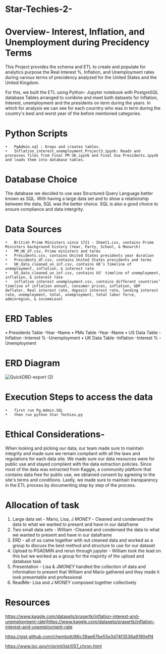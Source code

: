 # Star-Techies-2-

# Overview- Interest, Inflation, and Unemployment during Precidency Terms

This Project provides the schema and ETL to create and populate for analytics purpose the Real Interest %, Inflation, and Unemployment rates during various terms of precidency analyzed for the United States and the United Kingdom. 

For this, we built the ETL using Python- Jupyter notebook with PostgreSQL database Tables arranged to combine and meet both datasets for Inflation, Interest, unemployment and the presidents on term during the years. In which for analysis we can see for each courntry who was in term during the country's best and worst year of the before mentioned categories.

# Python Scripts
	•	PgAdmin.sql : Drops and creates tables.
	•	Inflation_interest_unemployment_Project3.ipynb: Reads and processes files from Final PM UK.ipynb and Final Usa Presidents.ipynb and loads them into database tables.


 
# Database Choice
The database we decided to use was Structured Query Language better known as SQL. With having a large data set and to show a relationship between the data, SQL was the better choice. SQL is also a good choice to ensure compliance and data intergrity.


# Data Sources
	•	British Prime Ministers since 1721 - Sheet1.csv, contains Prime Ministers background history (Year, Party, School, & Monarch)
	•	PM_UK_df.csv, Prime ministers and terms
	•	Presidents.csv, contains United States presidents year duration 
	•	Presidents_df.csv, contains United States presidents and terms
	•	UK_data_cleaned_un_inf.csv, contains UK’s timeline of unemployment, inflation, & interest rate
	•	US_data_cleaned_un_inf.csv, contains US' timeline of unemployment, inflation, & interest rate
	•	inflation interest unemployment.csv, contains different countries’ timeline of inflation annual, consumer prices, inflation, GDP deflator, Real interest rate, deposit interest rate, lending interest rate, unemployment, total, unemployment, total labor force, adminregion, & incomeLevel


# ERD Tables
  •	Presidents Table
    -Year
    -Name
	•	PMs Table
   -Year
   -Name
	•	US Data Table
   -Inflation
   -Interest %
   -Unemployment 
	•	UK Data Table
   -Inflation
   -Interest %
   -Unemployment



# ERD Diagram
![QuickDBD-export (2)](https://github.com/wehennum/Star-Techies-2-/assets/143963189/cdb1152c-344d-4ca0-b5da-8d291ff1b035)


# Execution Steps to access the data
	•	first run Pg.Admin.SQL
	•	then run python Star Techies.py


# Ethical Considerations-
When looking and picking our data, our team made sure to maintain integrity and made sure we remain compliant with all the laws and regulations for each data site.  We made sure our data resources were for public use and stayed complient with the data extraction policies. Since most of the data was extracted from Kaggle, a community platform that contains data free for public use, we obtained consent by agreeing to the site's terms and conditions. Lastly, we made sure to maintain transparency in the ETL process by documenting step by step of the process.


# Allocation of task
1. Large data set - Mario, Lisa, J $MONEY$ - Cleaned and condensed the data to what we wanted to present and have in our dataframe 
2. Two small data sets - William -Cleaned and condensed the data to what we wanted to present and have in our dataframe
3. ERD - all of us came together with out cleaned data and worked as a group to discuss the best method and structure to use for our dataset
4. Upload to PGADMIN and rerun through jupyter - William took the lead on this but we worked as a group for the majority of the upload and database task
5. Presentation - Lisa & J$MONEY$ handled the collection of data and information to present that William and Mario gathered and they made it look presentable and professional
6. ReadMe- Lisa and J $MONEY$ composed together collectively



# Resources 
https://www.kaggle.com/datasets/prasertk/inflation-interest-and-unemployment-rate)https://www.kaggle.com/datasets/prasertk/inflation-interest-and-unemployment-rate

https://gist.github.com/chembott/86c39ae67be55e3d74f3536a9190eff4


https://www.loc.gov/rr/print/list/057_chron.html
